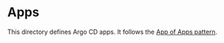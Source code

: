 # Apps

This directory defines Argo CD apps. It follows the
[App of Apps pattern](https://argo-cd.readthedocs.io/en/stable/operator-manual/cluster-bootstrapping/).
